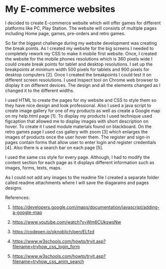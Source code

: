 # My E-commerce websites

I decided to create E-commerce website which will offer games for different platforms like PC, Play Station. The website will consists of multiple pages including Home page, games, pre-orders and retro games. 


So far the biggest challenge during my website development was creating the break points. As I created my website for the big screens I needed to completely rework my CSS to make it mobile first website. Once, I created the website for the mobile phones resolutions which is 360 pixels wide I could create break points for tablet and desktop resolutions. I set up the breakpoints at minimum width 500 pixels for tablets and 900 pixels for desktop computers [2].
Once I created the breakpoints I could test it on different screen resolutions. I used Inspect tool on Chrome web browser to display it on different devices. The design and all the elements changed as I changed it to the different widths.

I used HTML to create the pages for my website and CSS to style them so they have nice design and look professional. Also I used a java script to create image gallery for one of my products as well as create a Google map on my help.html page [1]. To display my products I used technique used figcaption that allowed me to display images with short description on hover. To create it I used module materials found on blackboard. On the retro games page I used css gallery with zoom [3] which enlarges the images of products once the user hover them. The register and sign-in pages contain forms that allow user to enter login and register credentials [4]. Also there is a search bar on each page [5].

I used the same css style for every page. Although, I had to modify the content section for each page as it displays different information such as images, forms, texts, maps. 

As I could not add any images to the readme file I created a separate folder called readme attachments where I will save the diagarams and pages designs.

References: 

1. https://developers.google.com/maps/documentation/javascript/adding-a-google-map

2. https://www.youtube.com/watch?v=Wm6CUkswsNw

3. https://codepen.io/oknoblich/pen/ELfzd

4. https://www.w3schools.com/howto/tryit.asp?filename=tryhow_css_login_form

5. https://www.w3schools.com/howto/tryit.asp?filename=tryhow_css_anim_search
